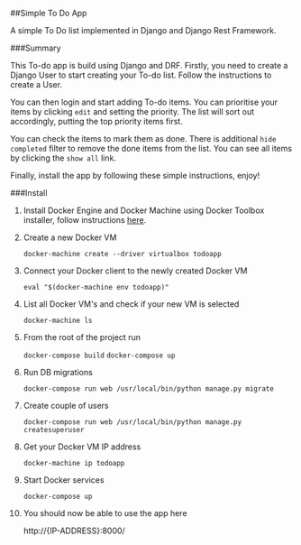 ##Simple To Do App

A simple To Do list implemented in Django and Django Rest Framework.


###Summary

This To-do app is build using Django and DRF. Firstly, you need to 
create a Django User to start creating your To-do list. Follow the
instructions to create a User.

You can then login and start adding To-do items. You can prioritise
your items by clicking `edit` and setting the priority. The list will
sort out accordingly, putting the top priority items first.

You can check the items to mark them as done. There is additional
`hide completed` filter to remove the done items from the list. 
You can see all items by clicking the `show all` link.

Finally, install the app by following these simple instructions, enjoy!


###Install

1.	Install Docker Engine and Docker Machine using Docker Toolbox 
    installer, follow instructions [here](https://www.docker.com/products/docker-toolbox).

2.	Create a new Docker VM

	```docker-machine create --driver virtualbox todoapp```

3.	Connect your Docker client to the newly created Docker VM

	```eval "$(docker-machine env todoapp)"```

4.	List all Docker VM's and check if your new VM is selected

	```docker-machine ls```

5.	From the root of the project run

	```docker-compose build```
	```docker-compose up```

6.  Run DB migrations

    ```docker-compose run web /usr/local/bin/python manage.py migrate```

7.  Create couple of users

    ```docker-compose run web /usr/local/bin/python manage.py createsuperuser```

8.	Get your Docker VM IP address

	```docker-machine ip todoapp```

9.  Start Docker services

    ```docker-compose up```

10.	You should now be able to use the app here

	  http://{IP-ADDRESS}:8000/
